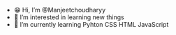 - 😁 Hi, I’m @Manjeetchoudharyy
- 👀 I’m interested in learning new things
- 🌱 I’m currently learning Pyhton CSS HTML JavaScript

<!---
Manjeetchoudharyy/Manjeetchoudharyy is a ✨ special ✨ repository because its `README.md` (this file) appears on your GitHub profile.
You can click the Preview link to take a look at your changes.
--->
